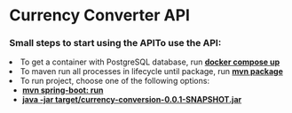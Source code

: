 # Currency Converter API

### Small steps to start using the APITo use the API:

<li>To get a container with PostgreSQL database, run <u><strong>docker compose up</strong></u></li>
<li>To maven run all processes in lifecycle until package, run <u><strong>mvn package</strong></u></li>
<li>
    To run project, choose one of the following options:
    <ul>
        <li><u><strong>mvn spring-boot: run</strong></u></li>
        <li><u><strong>java -jar target/currency-conversion-0.0.1-SNAPSHOT.jar</strong></u></li>
    </ul>
</li>